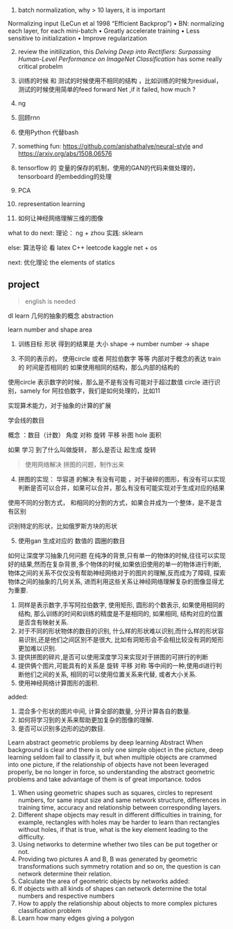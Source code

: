 1. batch normalization, why  > 10 layers, it is important

Normalizing	input	(LeCun et	al	1998	“Efficient	Backprop”)
• BN:	normalizing	each	layer,	for	each	mini-batch
• Greatly	accelerate	training
• Less	sensitive	to	initialization
• Improve	regularization



2. review the initilization, this *Delving	Deep	into	Rectifiers:	Surpassing
Human-Level	Performance	on	ImageNet	Classification* has some really critical
probelm


5. 训练的时候 和 测试的时候使用不相同的结构 ，比如训练的时候为residual， 测试的时候使用简单的feed forward  Net ,if it failed, how much ?



7. ng
9. 回顾rnn

10. 使用Python 代替bash
11. something fun: https://github.com/anishathalye/neural-style and https://arxiv.org/abs/1508.06576
14. tensorflow 的 变量的保存的机制，使用的GAN的代码来做处理的，tensorboard 的embedding的处理
15. PCA
16. representation learning
17. 如何让神经网络理解三维的图像


what to do next:
理论： ng + zhou
实践: sklearn

else:
算法导论 看
latex
C++
leetcode
kaggle
net + os

next:
优化理论
the elements of statics


## project
> english is needed


dl learn 几何的抽象的概念 abstraction




learn number and shape area

1. 训练目标 形状 得到的结果是 大小
 shape -> number
 number -> shape
<!--  -->
3. 不同的表示的， 使用circle  或者 阿拉伯数字 等等
内部对于概念的表达
train 的 时间是否相同的
如果使用相同的结构，那么内部的结构的

使用circle 表示数字的时候，那么是不是有没有可能对于超过数值 circle 进行识别，samely for 阿拉伯数字，我们是如何处理的，比如11

实现算术能力，对于抽象的计算的扩展


学会线的数目

概念 ：数目（计数） 角度 对称 旋转 平移 补图 hole 面积
<!-- 补图是什么 ？ -->

如果 学习 到了什么叫做旋转， 那么是否让 起生成 旋转


> 使用网络解决 拼图的问题，制作出来


4. 拼图的实现： 华容道 的解决 有没有可能 ，对于破碎的图形，有没有可以实现判断是否可以合并，如果可以合并，那么有没有可能实现对于生成对应的结果

使用不同的分割方式， 和相同的分割的方式，如果合并成为一个整体，是不是含有区别

识别特定的形状，比如俄罗斯方块的形状


<!-- personal feeling: -->
5. 使用gan 生成对应的 数值的 圆圈的数目

<!-- 个人觉得 生成不仅仅是需要 gan ,而且可以采用其他的方法 -->

如何让深度学习抽象几何问题
在纯净的背景,只有单一的物体的时候,往往可以实现好的结果,然而在复杂背景,多个物体的时候,如果依旧使用的单一的物体进行判断, 物体之间的关系不仅仅没有帮助神经网络对于的图片的理解,反而成为了障碍, 探索物体之间的抽象的几何关系, 进而利用这些关系让神经网络理解复杂的图像显得尤为重要.
1. 同样是表示数字,手写阿拉伯数字, 使用矩形, 圆形的个数表示, 如果使用相同的结构, 那么训练的时间和训练的精度是不是相同的, 如果相同, 结构对应的位置是否含有映射关系.
2. 对于不同的形状物体的数目的识别, 什么样的形状难以识别,而什么样的形状容易识别,还是他们之间区别不是很大, 比如有洞矩形会不会相比较没有洞的矩形更加难以识别.
3. 提供拼图的碎片,是否可以使用深度学习来实现对于拼图的可拼行的判断
4. 提供俩个图片,可能具有的关系是 旋转 平移 对称 等中间的一种,使用dl进行判断他们之间的关系, 相同的可以使用位置关系来代替, 或者大小关系.
5. 使用神经网络计算图形的面积.

added:
1. 混合多个形状的图片中间, 计算全部的数量, 分开计算各自的数量.
2. 如何将学习到的关系来帮助更加复杂的图像的理解.
3. 是否可以识别多边形的边的数目.

Learn abstract geometric problems by deep learning
Abstract
When background is clear and there is only one simple object in the picture, deep learning seldom fail to classify it, but when multiple objects are crammed into one picture, if the relationship of objects have not been leveraged properly, be no longer in force, so understanding the abstract geometric problems and take advantage of them is of great importance.
todos
1. When using geometric shapes such as squares, circles to represent numbers, for same input size and same network structure, differences in training time, accuracy and relationship between corresponding layers.
2. Different shape objects may result in different difficulties in training, for example, rectangles with holes may be harder to learn than rectangles without holes, if that is true, what is the key element leading to the difficulty.
3. Using networks to determine whether two tiles can be put together or not.
4. Providing two pictures A and B, B was generated by geometric transformations such symmetry rotation and so on, the question is can network determine their relation.
5. Calculate the area of geometric objects by networks
added:
1. If objects with all kinds of shapes can network determine the total numbers and respective numbers
2. How to apply the relationship about objects to more complex pictures classification problem
3. Learn how many edges giving a polygon

